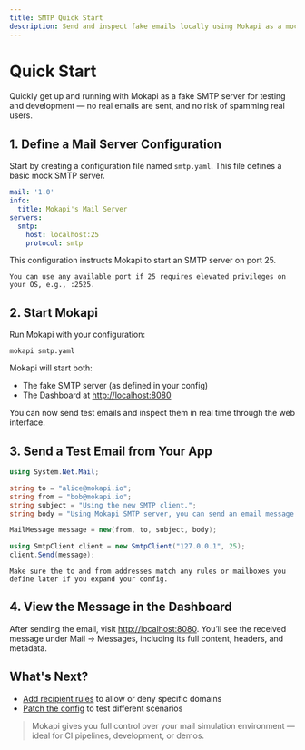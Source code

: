 ```yaml
---
title: SMTP Quick Start
description: Send and inspect fake emails locally using Mokapi as a mock SMTP server.
---
```

# Quick Start

Quickly get up and running with Mokapi as a fake SMTP server for testing and development — no real emails are sent,
and no risk of spamming real users.

## 1. Define a Mail Server Configuration

Start by creating a configuration file named `smtp.yaml`. This file defines a basic mock SMTP server.

```yaml
mail: '1.0'
info:
  title: Mokapi's Mail Server
servers:
  smtp:
    host: localhost:25
    protocol: smtp
```

This configuration instructs Mokapi to start an SMTP server on port 25.

``` box=tip
You can use any available port if 25 requires elevated privileges on your OS, e.g., :2525.
```

## 2. Start Mokapi

Run Mokapi with your configuration:

```
mokapi smtp.yaml
```

Mokapi will start both:
- The fake SMTP server (as defined in your config)
- The Dashboard at [http://localhost:8080](http://localhost:8080)

You can now send test emails and inspect them in real time through the web interface.

## 3. Send a Test Email from Your App

```c#
using System.Net.Mail;

string to = "alice@mokapi.io";
string from = "bob@mokapi.io";
string subject = "Using the new SMTP client.";
string body = "Using Mokapi SMTP server, you can send an email message from any application very easily.";

MailMessage message = new(from, to, subject, body);

using SmtpClient client = new SmtpClient("127.0.0.1", 25);
client.Send(message);
```

``` box=tip
Make sure the to and from addresses match any rules or mailboxes you define later if you expand your config.
```

## 4. View the Message in the Dashboard

After sending the email, visit [http://localhost:8080](http://localhost:8080).
You’ll see the received message under Mail → Messages, including its full content, headers, and metadata.

## What's Next?

- [Add recipient rules](/docs/guides/mail/rules.md) to allow or deny specific domains
- [Patch the config](/docs/configuration/patching.md) to test different scenarios

> Mokapi gives you full control over your mail simulation environment — ideal for CI pipelines, 
> development, or demos.

